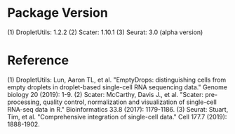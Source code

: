 # Package Version
(1) DropletUtils: 1.2.2
(2) Scater: 1.10.1
(3) Seurat: 3.0 (alpha version)

# Reference
(1) DropletUtils: Lun, Aaron TL, et al. "EmptyDrops: distinguishing cells from empty droplets in droplet-based single-cell RNA sequencing data." Genome biology 20 (2019): 1-9.
(2) Scater: McCarthy, Davis J., et al. "Scater: pre-processing, quality control, normalization and visualization of single-cell RNA-seq data in R." Bioinformatics 33.8 (2017): 1179-1186.
(3) Seurat: Stuart, Tim, et al. "Comprehensive integration of single-cell data." Cell 177.7 (2019): 1888-1902.
